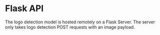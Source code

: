 # Flask API

The logo detection model is hosted remotely on a Flask Server. The server only takes logo detection POST requests with an image payload.